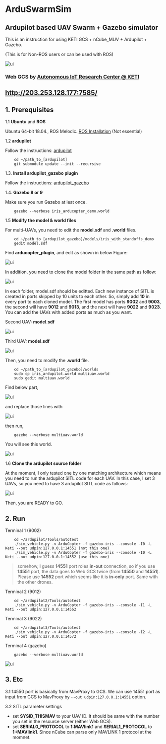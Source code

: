 # ArduSwarmSim
## Ardupilot based UAV Swarm + Gazebo simulator
This is an instruction for using KETI GCS + nCube_MUV + Ardupilot + Gazebo.

(This is for Non-ROS users or can be used with ROS)

![ui](./img/gcs.png)

### Web GCS by [Autonomous IoT Research Center @ KETI](https://github.com/IoTKETI)
## http://203.253.128.177:7585/



## 1. Prerequisites
1.1 **Ubuntu** and **ROS**

Ubuntu 64-bit 18.04., ROS Melodic. [ROS Installation](http://wiki.ros.org/ROS/Installation) (Not essential)


1.2 **ardupilot**

Follow the instructions: [ardupilot](https://github.com/ArduPilot/ardupilot)
```
    cd ~/path_to_[ardupilot]
    git submodule update --init --recursive
```

1.3. **Install ardupilot_gazebo plugin**

Follow the instructions: [ardupilot_gazebo](https://github.com/SwiftGust/ardupilot_gazebo)


1.4. **Gazebo 8 or 9**

Make sure you run Gazebo at leat once.
```
    gazebo --verbose iris_arducopter_demo.world
```

1.5 **Modify the model & world files**

For multi-UAVs, you need to edit the **model.sdf** and **.world** files.
```
    cd ~/path_to_[ardupilot_gazebo]/models/iris_with_standoffs_demo
    gedit model.sdf
```
Find **arducopter_plugin**, and edit as shown in below Figure:

![ui](./img/model_sdf.png)


In addition, you need to clone the model folder in the same path as follow:

![ui](./img/modellist.png)

In each folder, model.sdf should be editted. Each new instance of SITL is created in ports skipped by 10 units to each other.
So, simply add **10** in every port to each cloned model. The first model has ports **9002** and **9003**, the second will have **9012** and **9013**, and the next will have **9022** and **9023**.
You can add the UAVs with added ports as much as you want.

Second UAV: **model.sdf**

![ui](./img/9012.png)

Third UAV: **model.sdf**

![ui](./img/9022.png)


Then, you need to modify the **.world** file.
```
    cd ~/path_to_[ardupilot_gazebo]/worlds
    sudo cp iris_ardupilot.world multiuav.world
    sudo gedit multiuav.world
```
Find below part,

![ui](./img/beforeworld.png)

and replace those lines with

![ui](./img/afterworld.png)

then run,

```
    gazebo --verbose multiuav.world
```

You will see this world.

![ui](./img/gazebo_world.png)


1.6 **Clone the ardupilot source folder**

At the moment, I only tested one by one matching architecture which means you need to run the ardupilot SITL code for each UAV.
In this case, I set 3 UAVs, so you need to have 3 ardupilot SITL code as follows:

![ui](./img/ardupilot.png)


Then, you are READY to GO.

## 2. Run

Terminal 1 (9002)

```
    cd ~/ardupilot/Tools/autotest
    ./sim_vehicle.py -v ArduCopter -f gazebo-iris --console -I0 -L Keti --out udpin:127.0.0.1:14551 (not this one)
    ./sim_vehicle.py -v ArduCopter -f gazebo-iris --console -I0 -L Keti --out udpin:127.0.0.1:14552 (use this one)
```
> somehow, I guess **14551** port roles **in-out** connection, so if you use **14551** port, the data goes to Web GCS twice (from **14550** and **14551**).
> Please use **14552** port which seems like it is **in-only** port. Same with the other drones.

Terminal 2 (9012)

```
    cd ~/ardupilot2/Tools/autotest
    ./sim_vehicle.py -v ArduCopter -f gazebo-iris --console -I1 -L Keti --out udpin:127.0.0.1:14562
```

Terminal 3 (9022)

```
    cd ~/ardupilot3/Tools/autotest
    ./sim_vehicle.py -v ArduCopter -f gazebo-iris --console -I2 -L Keti --out udpin:127.0.0.1:14572
```

Terminal 4 (gazebo)

```
    gazebo --verbose multiuav.world
```

![ui](./img/run1.png)


## 3. Etc
3.1 14550 port is basically from MavProxy to GCS.
We can use 14551 port as input from GCS to MavProxy by ```--out udpin:127.0.0.1:14551``` option.

3.2 SITL parameter settings
- set **SYSID_THISMAV** to your UAV ID. It should be same with the number you set in the resource server (either Web GCS).
- set **SERIAL0_PROTOCOL** to **1:MAVlink1** and **SERIAL1_PROTOCOL** to **1::MAVlink1**. Since nCube can parse only MAVLINK 1 protocol at the momnet.
##


